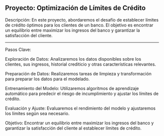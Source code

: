## Proyecto: Optimización de Límites de Crédito

Descripción:
En este proyecto, abordaremos el desafío de establecer límites de crédito óptimos para los clientes de un banco. El objetivo es encontrar un equilibrio entre maximizar los ingresos del banco y garantizar la satisfacción del cliente.

---

Pasos Clave:

Exploración de Datos:
Analizaremos los datos disponibles sobre los clientes, sus ingresos, historial crediticio y otras características relevantes.

Preparación de Datos:
Realizaremos tareas de limpieza y transformación para preparar los datos para el modelado.

Entrenamiento del Modelo:
Utilizaremos algoritmos de aprendizaje automático para predecir el riesgo de incumplimiento y ajustar los límites de crédito.

Evaluación y Ajuste:
Evaluaremos el rendimiento del modelo y ajustaremos los límites según sea necesario.

Objetivo:
Encontrar un equilibrio entre maximizar los ingresos del banco y garantizar la satisfacción del cliente al establecer límites de crédito.
